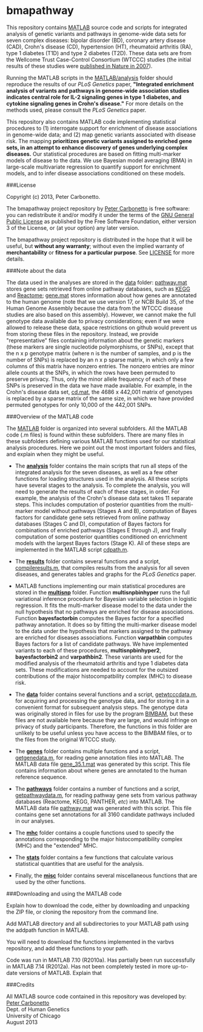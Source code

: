 bmapathway
==========

This repository contains [MATLAB](www.mathworks.com/products/matlab)
source code and scripts for integrated analysis of genetic variants
and pathways in genome-wide data sets for seven complex diseases:
bipolar disorder (BD), coronary artery disease (CAD), Crohn's disease
(CD), hypertension (HT), rheumatoid arthritis (RA), type 1 diabetes
(T1D) and type 2 diabetes (T2D). These data sets are from the Wellcome
Trust Case-Control Consortium (WTCCC) studies (the initial results of
these studies were
[published in Nature in 2007](http://dx.doi.org/10.1038/nature05911)).

Running the MATLAB scripts in the [MATLAB/analysis](MATLAB/analysis)
folder should reproduce the results of our *PLoS Genetics* paper,
**"Integrated enrichment analysis of variants and pathways in
genome-wide association studies indicates central role for IL-2
signaling genes in type 1 diabetes, and cytokine signaling genes in
Crohn's disease."** For more details on the methods used, please
consult the *PLoS Genetics* paper.

This repository also contains MATLAB code implementing statistical
procedures to (1) interrogate support for enrichment of disease
associations in genome-wide data; and (2) map genetic variants
associated with disease risk. The mapping **prioritizes genetic
variants assigned to enriched gene sets, in an attempt to enhance
discovery of genes underlying complex diseases.** Our statistical
procedures are based on fitting multi-marker models of disease to the
data. We use Bayesian model averaging (BMA) in large-scale
multivariate regression to quantify support for enrichment models, and
to infer disease associations conditioned on these models.

###License

Copyright (c) 2013, Peter Carbonetto.

The bmapathway project repository by
[Peter Carbonetto](http://github.com/pcarbo) is free software: you can
redistribute it and/or modify it under the terms of the
[GNU General Public License](http://www.gnu.org/licenses/gpl.html)
as published by the Free Software Foundation, either
version 3 of the License, or (at your option) any later version.

The bmapathway project repository is distributed in the hope that it
will be useful, but **without any warranty**; without even the implied
warranty of **merchantability** or **fitness for a particular
purpose**. See [LICENSE](LICENSE) for more details.

###Note about the data

The data used in the analyses are stored in the [data](data) folder:
[pathway.mat](data/pathway.mat) stores gene sets retrieved from online
pathway databases, such as [KEGG](http://www.genome.jp/kegg) and
[Reactome](http://www.reactome.org); [gene.mat](data/gene.mat) stores
information about how genes are annotated to the human genome (note
that we use version 17, or NCBI Build 35, of the Human Genome Assembly
because the data from the WTCCC disease studies are also based on this
assembly). However, we cannot make the full genotype data available
due to privacy considerations; even if we were allowed to release
these data, space restrictions on github would prevent us from storing
these files in the repository. Instead, we provide "representative"
files containing information about the genetic markers (these markers
are single nucleotide polymorphisms, or SNPs), except that the n x p
genotype matrix (where n is the number of samples, and p is the number
of SNPs) is replaced by an n x p sparse matrix, in which only a few
columns of this matrix have nonzero entries. The nonzero entries are
minor allele counts at the SNPs, in which the rows have been permuted
to preserve privacy. Thus, only the minor allele frequency of each of
these SNPs is preserved in the data we have made available. For
example, in the Crohn's disease data set, [cd.mat](data/cd.mat), the
4686 x 442,001 matrix of genotypes is replaced by a sparse matrix of
the same size, in which we have provided permuted genotypes for only
10,000 of the 442,001 SNPs.

###Overview of the MATLAB code

The [MATLAB](MATLAB) folder is organized into several subfolders. All
the MATLAB code (.m files) is found within these subfolders. There are
many files in these subfolders defining various MATLAB functions used
for our statistical analysis procedures. Here we point out the most
important folders and files, and explain when they might be useful.

+ The **[analysis](MATLAB/analysis)** folder contains the main scripts
  that run all steps of the integrated analysis for the seven
  diseases, as well as a few other functions for loading structures
  used in the analysis. All these scripts have several stages to the
  analysis. To complete the analysis, you will need to generate the
  results of each of these stages, in order. For example, the analysis
  of the Crohn's disease data set takes 11 separate steps. This
  includes computation of posterior quantities from the multi-marker
  model without pathways (Stages A and B), computation of Bayes
  factors for candidate gene sets retrieved from online pathway
  databases (Stages C and D), computation of Bayes factors for
  combinations of enriched pathways (Stages E through J), and finally
  computation of some posterior quantities conditioned on enrichment
  models with the largest Bayes factors (Stage K). All of these steps
  are implemented in the MATLAB script [cdpath.m](MATLAB/analysis/cdpath.m).

+ The **[results](MATLAB/results)** folder contains several functions
  and a script, [compileresults.m](MATLAB/results/compileresults.m),
  that compiles results from the analysis for all seven diseases, and
  generates tables and graphs for the *PLoS Genetics* paper.

+ MATLAB functions implementing our main statistical procedures are
  stored in the **[multisnp](MATLAB/multisnp)** folder. Function
  **multisnpbinhyper** runs the full variational inference procedure
  for Bayesian variable selection in logistic regression. It fits the
  multi-marker disease model to the data under the null hypothesis
  that no pathways are enriched for disease associations. Function
  **bayesfactorbin** computes the Bayes factor for a specified pathway
  annotation. It does so by fitting the multi-marker disease model to
  the data under the hypothesis that markers assigned to the pathway
  are enriched for diseases associations. Function **varpathbin**
  computes Bayes factors for a list of candidate pathways. We have
  implemented variants to each of these procedures,
  **multisnpbinhyper2**, **bayesfactorbin2** and
  **varpathbin2**. These variants are used for the modified analysis
  of the rheumatoid arthritis and type 1 diabetes data sets. These
  modifications are needed to account for the outsized contributions
  of the major histocompatbility complex (MHC) to disease risk.

+ The **[data](MATLAB/data)** folder contains several functions and a
  script, [getwtcccdata.m](MATLAB/data/getwtcccdata.m), for acquiring
  and processing the genotype data, and for storing it in a convenient
  format for subsequent analysis steps. The genotype data was
  originally stored in files for use by the program
  [BIMBAM](http://www.bcm.edu/cnrc/mcmcmc/index.cfm?pmid=18981), but
  these files are not available here because they are large, and would
  infringe on privacy of study participants. Therefore, the functions
  in this folder are unlikely to be useful unless you have access to
  the BIMBAM files, or to the files from the original WTCCC study.

+ The **[genes](MATLAB/genes)** folder contains multiple functions and
  a script, [getgenedata.m](MATLAB/genes/getgenedata.m), for reading
  gene annotation files into MATLAB. The MATLAB data file
  [gene_35.1.mat](data/gene_35.1.mat) was generated by this script.
  This file contains information about where genes are annotated to
  the human reference sequence.

+ The **[pathways](MATLAB/pathways)** folder contains a number of
  functions and a script, [getpathwaydata.m](MATLAB/pathways), for
  reading pathway gene sets from various pathway databases (Reactome,
  KEGG, PANTHER, *etc*) into MATLAB. The MATLAB data file
  [pathway.mat](data/pathway.mat) was generated with this script. This
  file contains gene set annotations for all 3160 candidate pathways
  included in our analyses.

+ The **[mhc](MATLAB/mhc)** folder contains a couple functions used to
  specify the annotations corresponding to the major
  histocompatibility complex (MHC) and the "extended" MHC.

+ The **[stats](MATLAB/stats)** folder contains a few functions that
  calculate various statistical quantities that are useful for the
  analysis.

+ Finally, the **[misc](MATLAB/misc)** folder contains several
  miscellaneous functions that are used by the other functions.

###Downloading and using the MATLAB code

Explain how to download the code, either by downloading and unpacking
the ZIP file, or cloning the repository from the command line.

Add MATLAB directory and all subdirectories to your MATLAB path using
the addpath function in MATLAB.

You will need to download the functions implemented in the varbvs
repository, and add these functions to your path.

Code was run in MATLAB 7.10 (R2010a). Has partially been run
successfully in MATLAB 7.14 (R2012a). Has not been completely tested
in more up-to-date versions of MATLAB. Explain that 

###Credits

All MATLAB source code contained in this repository was developed by:<br>
[Peter Carbonetto](http://www.cs.ubc.ca/spider/pcarbo)<br>
Dept. of Human Genetics<br>
University of Chicago<br>
August 2013
